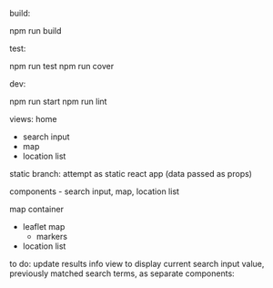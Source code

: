 build:

npm run build

test:

npm run test
npm run cover

dev:

npm run start
npm run lint

views:
  home
  + search input
  + map
  + location list

static branch:
attempt as static react app (data passed as props)

components - search input, map, location list

map container
  + leaflet map
    + markers
  + location list

to do:
update results info view to display current search input value, previously matched search terms, as separate components:

